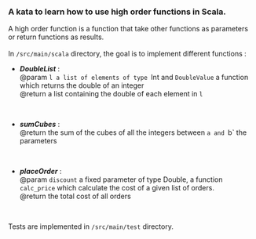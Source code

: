 ### A kata to learn how to use high order functions in Scala.

A high order function is a function that take other functions as parameters or return functions as results. 
<br>  <br>
In `/src/main/scala` directory, the goal is to implement different functions :
* _**DoubleList**_ : <br> 
  @param `l a list of elements of type `Int and `DoubleValue` a function which returns the double of an integer <br>
  @return a list containing the double of each element in `l` 

<br>

* _**sumCubes**_ : <br>
  @return the sum of the cubes of all the integers between `a and `b` the parameters

<br>

* _**placeOrder**_ : <br>
  @param `discount` a fixed parameter  of type Double, a function `calc_price` which calculate the cost of a given list of orders. <br>
  @return the total cost of all orders

  
<br>

Tests are implemented in `/src/main/test` directory.